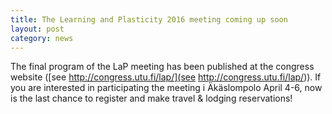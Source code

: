 ```yaml
---
title: The Learning and Plasticity 2016 meeting coming up soon
layout: post
category: news
---
```


The final program of the LaP meeting has been published at the congress website ([see http://congress.utu.fi/lap/](see http://congress.utu.fi/lap/)). If you are interested in participating the meeting i Äkäslompolo April 4-6, now is the last chance to register and make travel & lodging reservations!

